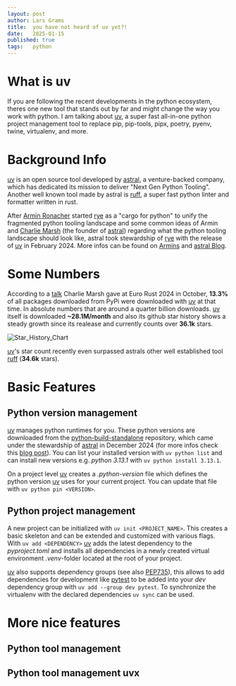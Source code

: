 ```yaml
---
layout: post
author: Lars Grams
title:  you have not heard of uv yet?!
date:   2025-01-15 
published: true
tags:   python
---
```


# What is uv
If you are following the recent developments in the python ecosystem, theres one new tool
that stands out by far and might change the way you work with python.
I am talking about [uv], a super fast all-in-one python project management tool to
replace pip, pip-tools, pipx, poetry, pyenv, twine, virtualenv, and more.

# Background Info
[uv] is an open source tool developed by [astral], a venture-backed company, which has dedicated its mission to 
deliver "Next Gen Python Tooling".
Another well known tool made by astral is [ruff], a super fast python linter and formatter written in rust.

After [Armin Ronacher][Armin] started [rye] as a "cargo for python" to unify the fragmented python tooling
landscape and some common ideas of Armin and [Charlie Marsh][Charlie] (the founder of [astral])
regarding what the python tooling landscape should look like, astral took stewardship of [rye] with
the release of [uv] in February 2024. More infos can be found on [Armins][blog_post_rye_uv_armin]
and [astral Blog][blog_post_rye_uv_astral].


# Some Numbers
According to a [talk][talk_eurorust] Charlie Marsh gave at Euro Rust 2024 in October,
**13.3%** of all packages downloaded from PyPi were downloaded with [uv] at that time. In absolute numbers that are
around a quarter billion downloads.
[uv] itself is downloaded **~28.1M/month** and also its github star
history shows a steady growth since its realease and currently counts over **36.1k** stars.

<!-- [![Star History Chart](https://api.star-history.com/svg?repos=astral-sh/uv&type=Date)](https://star-history.com/#astral-sh/uv&Date) -->
![Star_History_Chart]({{site.root}}/images/uv_star_history.png)

[uv]'s star count recently even surpassed astrals other well established tool [ruff] (**34.6k** stars).

# Basic Features
## Python version management
[uv] manages python runtimes for you. These python versions are downloaded from the
[python-build-standalone][python_build_standalone] repository,
which came under the stewardship of [astral] in December 2024
(for more infos check this [blog post][blog_post_python_standalone_astral]).
You can list your installed version with `uv python list` and can install new
versions e.g. *python 3.13.1* with `uv python install 3.13.1`.

On a project level [uv] creates a *.python-version* file which defines the python version
[uv] uses for your current project. You can update that file with `uv python pin <VERSION>`.

## Python project management
A new project can be initialized with `uv init <PROJECT_NAME>`. This creates a basic skeleton
and can be extended and customized with various flags. 
With `uv add <DEPENDENCY>` [uv] adds the latest dependency to the *pyproject.toml* and
installs all dependencies in a newly created virtual environment *.venv*-folder located at the root of your project.

[uv] also supports dependency groups (see also [PEP735]), this allows to add dependencies for
development like [pytest] to be added into your *dev* dependency
group with `uv add --group dev pytest`.
To synchronize the virtualenv with the declared dependencies `uv sync` can be used.


# More nice features
## Python tool management
## Python tool management uvx

<!-- Other Links -->
[talk_eurorust]: https://www.youtube.com/watch?v=zOY9mc-zRxk
[blog_post_rye_uv_armin]: https://lucumr.pocoo.org/2024/2/15/rye-grows-with-uv/
[blog_post_rye_uv_astral]: https://astral.sh/blog/uv
[blog_post_python_standalone_astral]: https://astral.sh/blog/python-build-standalone
[PEP735]: https://peps.python.org/pep-0735/

<!-- People Links -->
 [Armin]: https://github.com/mitsuhiko
 [Charlie]: https://github.com/charliermarsh

<!-- Doc Links -->
[uv]: https://docs.astral.sh/uv
[rye]: https://docs.astral.sh/rye
[ruff]: https://docs.astral.sh/ruff
[astral]: https://.astral.sh
[pytest]: https://docs.pytest.org/en/stable/
[python_build_standalone]: https://github.com/astral-sh/python-build-standalone
